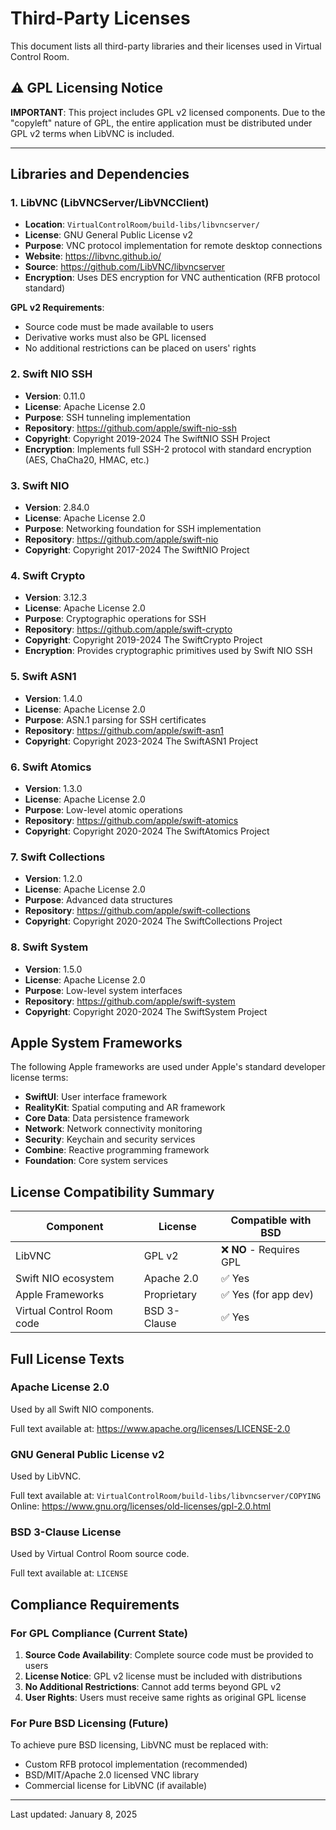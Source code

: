 # Third-Party Licenses

This document lists all third-party libraries and their licenses used in Virtual Control Room.

## ⚠️ GPL Licensing Notice

**IMPORTANT**: This project includes GPL v2 licensed components. Due to the "copyleft" nature of GPL, the entire application must be distributed under GPL v2 terms when LibVNC is included.

---

## Libraries and Dependencies

### 1. LibVNC (LibVNCServer/LibVNCClient)
- **Location**: `VirtualControlRoom/build-libs/libvncserver/`
- **License**: GNU General Public License v2
- **Purpose**: VNC protocol implementation for remote desktop connections
- **Website**: https://libvnc.github.io/
- **Source**: https://github.com/LibVNC/libvncserver
- **Encryption**: Uses DES encryption for VNC authentication (RFB protocol standard)

**GPL v2 Requirements**:
- Source code must be made available to users
- Derivative works must also be GPL licensed
- No additional restrictions can be placed on users' rights

### 2. Swift NIO SSH
- **Version**: 0.11.0
- **License**: Apache License 2.0
- **Purpose**: SSH tunneling implementation
- **Repository**: https://github.com/apple/swift-nio-ssh
- **Copyright**: Copyright 2019-2024 The SwiftNIO SSH Project
- **Encryption**: Implements full SSH-2 protocol with standard encryption (AES, ChaCha20, HMAC, etc.)

### 3. Swift NIO
- **Version**: 2.84.0
- **License**: Apache License 2.0
- **Purpose**: Networking foundation for SSH implementation
- **Repository**: https://github.com/apple/swift-nio
- **Copyright**: Copyright 2017-2024 The SwiftNIO Project

### 4. Swift Crypto
- **Version**: 3.12.3
- **License**: Apache License 2.0
- **Purpose**: Cryptographic operations for SSH
- **Repository**: https://github.com/apple/swift-crypto
- **Copyright**: Copyright 2019-2024 The SwiftCrypto Project
- **Encryption**: Provides cryptographic primitives used by Swift NIO SSH

### 5. Swift ASN1
- **Version**: 1.4.0
- **License**: Apache License 2.0
- **Purpose**: ASN.1 parsing for SSH certificates
- **Repository**: https://github.com/apple/swift-asn1
- **Copyright**: Copyright 2023-2024 The SwiftASN1 Project

### 6. Swift Atomics
- **Version**: 1.3.0
- **License**: Apache License 2.0
- **Purpose**: Low-level atomic operations
- **Repository**: https://github.com/apple/swift-atomics
- **Copyright**: Copyright 2020-2024 The SwiftAtomics Project

### 7. Swift Collections
- **Version**: 1.2.0
- **License**: Apache License 2.0
- **Purpose**: Advanced data structures
- **Repository**: https://github.com/apple/swift-collections
- **Copyright**: Copyright 2020-2024 The SwiftCollections Project

### 8. Swift System
- **Version**: 1.5.0
- **License**: Apache License 2.0
- **Purpose**: Low-level system interfaces
- **Repository**: https://github.com/apple/swift-system
- **Copyright**: Copyright 2020-2024 The SwiftSystem Project

## Apple System Frameworks

The following Apple frameworks are used under Apple's standard developer license terms:

- **SwiftUI**: User interface framework
- **RealityKit**: Spatial computing and AR framework
- **Core Data**: Data persistence framework
- **Network**: Network connectivity monitoring
- **Security**: Keychain and security services
- **Combine**: Reactive programming framework
- **Foundation**: Core system services

## License Compatibility Summary

| Component | License | Compatible with BSD |
|-----------|---------|-------------------|
| LibVNC | GPL v2 | ❌ **NO** - Requires GPL |
| Swift NIO ecosystem | Apache 2.0 | ✅ Yes |
| Apple Frameworks | Proprietary | ✅ Yes (for app dev) |
| Virtual Control Room code | BSD 3-Clause | ✅ Yes |

## Full License Texts

### Apache License 2.0
Used by all Swift NIO components.

Full text available at: https://www.apache.org/licenses/LICENSE-2.0

### GNU General Public License v2
Used by LibVNC.

Full text available at: `VirtualControlRoom/build-libs/libvncserver/COPYING`
Online: https://www.gnu.org/licenses/old-licenses/gpl-2.0.html

### BSD 3-Clause License
Used by Virtual Control Room source code.

Full text available at: `LICENSE`

## Compliance Requirements

### For GPL Compliance (Current State)
1. **Source Code Availability**: Complete source code must be provided to users
2. **License Notice**: GPL v2 license must be included with distributions
3. **No Additional Restrictions**: Cannot add terms beyond GPL v2
4. **User Rights**: Users must receive same rights as original GPL license

### For Pure BSD Licensing (Future)
To achieve pure BSD licensing, LibVNC must be replaced with:
- Custom RFB protocol implementation (recommended)
- BSD/MIT/Apache 2.0 licensed VNC library
- Commercial license for LibVNC (if available)

---

Last updated: January 8, 2025